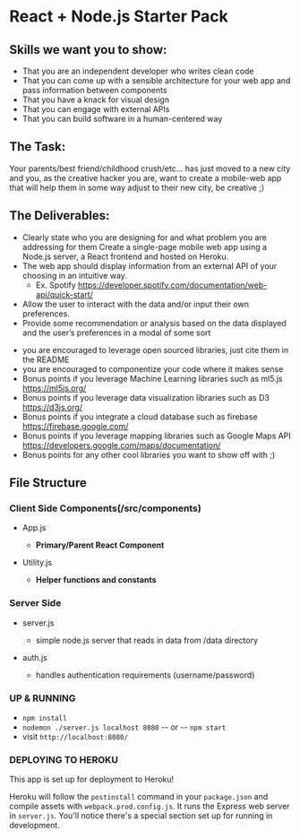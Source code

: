 # React + Node.js Starter Pack

## Skills we want you to show:
- That you are an independent developer who writes clean code
- That you can come up with a sensible architecture for your web app and pass information between components 
- That you have a knack for visual design 
- That you can engage with external APIs
- That you can build software in a human-centered way


## The Task:
Your parents/best friend/childhood crush/etc… has just moved to a new city and you, as the creative hacker you are, want to create a mobile-web app that will help them in some way adjust to their new city, be creative ;)

## The Deliverables:
- Clearly state who you are designing for and what problem you are addressing for them
Create a single-page mobile web app using a Node.js server, a React frontend and hosted on Heroku. 
- The web app should display information from an external API of your choosing in an intuitive way. 
  * Ex. Spotify https://developer.spotify.com/documentation/web-api/quick-start/
- Allow the user to interact with the data and/or input their own preferences. 
- Provide some recommendation or analysis based on the data displayed and the user’s preferences in a modal of some sort 

* you are encouraged to leverage open sourced libraries, just cite them in the  README
* you are encouraged to componentize your code where it makes sense
* Bonus points if you leverage Machine Learning libraries such as ml5.js
https://ml5js.org/
* Bonus points if you leverage data visualization libraries such as D3
https://d3js.org/
* Bonus points if you integrate a cloud database such as firebase
https://firebase.google.com/
* Bonus points if you leverage mapping libraries such as Google Maps API
https://developers.google.com/maps/documentation/
* Bonus points for any other cool libraries you want to show off with ;)


## File Structure


### Client Side Components(/src/components)

- App.js 
  * **Primary/Parent React Component**

- Utility.js 
  * **Helper functions and constants**


### Server Side
- server.js 
  * simple node.js server that reads in data from /data directory
	
- auth.js
  * handles authentication requirements (username/password)


### UP & RUNNING
* `npm install`
* `nodemon ./server.js localhost 8080` -- or -- `npm start`
* visit `http://localhost:8080/`


### DEPLOYING TO HEROKU
This app is set up for deployment to Heroku!

Heroku will follow the `postinstall` command in your `package.json` and compile assets with `webpack.prod.config.js`. It runs the Express web server in `server.js`. You'll notice there's a special section set up for running in development.
